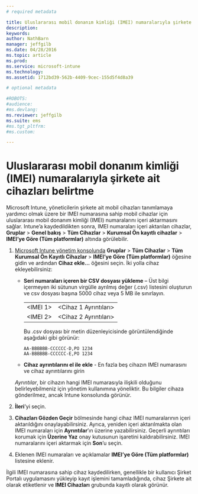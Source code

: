 ```yaml
---
# required metadata

title: Uluslararası mobil donanım kimliği (IMEI) numaralarıyla şirkete ait cihazları belirtme | Microsoft Intune
description:
keywords:
author: NathBarn
manager: jeffgilb
ms.date: 04/28/2016
ms.topic: article
ms.prod:
ms.service: microsoft-intune
ms.technology:
ms.assetid: 1712bd39-562b-4409-9cec-155d5f4d8a39

# optional metadata

#ROBOTS:
#audience:
#ms.devlang:
ms.reviewer: jeffgilb
ms.suite: ems
#ms.tgt_pltfrm:
#ms.custom:

---
```


# Uluslararası mobil donanım kimliği (IMEI) numaralarıyla şirkete ait cihazları belirtme
Microsoft Intune, yöneticilerin şirkete ait mobil cihazları tanımlamaya yardımcı olmak üzere bir IMEI numarasına sahip mobil cihazlar için uluslararası mobil donanım kimliği (IMEI) numaralarını içeri aktarmasını sağlar. Intune’a kaydedildikten sonra, IMEI numaraları içeri aktarılan cihazlar, **Gruplar** > **Genel bakış** > **Tüm Cihazlar** > **Kurumsal Ön kayıtlı cihazlar** > **IMEI’ye Göre (Tüm platformlar)** altında görülebilir.

1. [Microsoft Intune yönetim konsolunda](http://manage.microsoft.com) **Gruplar** &gt; **Tüm Cihazlar** &gt; **Tüm Kurumsal Ön Kayıtlı Cihazlar** &gt; **IMEI’ye Göre (Tüm platformlar)** öğesine gidin ve ardından **Cihaz ekle…** öğesini seçin. İki yolla cihaz ekleyebilirsiniz:

    -   **Seri numaraları içeren bir CSV dosyası yükleme** – Üst bilgi içermeyen iki sütunun virgülle ayrılmış değer (.csv) listesini oluşturun ve csv dosyası başına 5000 cihaz veya 5 MB ile sınırlayın.

        |||
        |-|-|
        |&lt;IMEI 1&gt;|&lt;Cihaz 1 Ayrıntıları&gt;|
        |&lt;IMEI 2&gt;|&lt;Cihaz 2 Ayrıntıları&gt;|
        Bu .csv dosyası bir metin düzenleyicisinde görüntülendiğinde aşağıdaki gibi görünür:

        ```
        AA-BBBBBB-CCCCCC-D,PO 1234
        AA-BBBBBB-CCCCCC-E,PO 1234
        ```

    -   **Cihaz ayrıntılarını el ile ekle** - En fazla beş cihazın IMEI numarasını ve cihaz ayrıntılarını girin

   *Ayrıntılar*, bir cihazın hangi IMEI numarasıyla ilişkili olduğunu belirleyebilmeniz için yönetim kullanımına yöneliktir. Bu bilgiler cihaza gönderilmez, ancak Intune konsolunda görünür.

2.   **İleri**’yi seçin.
3.  **Cihazları Gözden Geçir** bölmesinde hangi cihaz IMEI numaralarının içeri aktarıldığını onaylayabilirsiniz. Ayrıca, yeniden içeri aktarılmakta olan IMEI numaraları için **Ayrıntılar**’ın üzerine yazabilirsiniz. Geçerli ayrıntıları korumak için **Üzerine Yaz** onay kutusunun işaretini kaldırabilirsiniz. IMEI numaralarını içeri aktarmak için **Son**’u seçin.
4.  Eklenen IMEI numaraları ve açıklamalar **IMEI’ye Göre (Tüm platformlar)** listesine eklenir.

İlgili IMEI numarasına sahip cihaz kaydedilirken, genellikle bir kullanıcı Şirket Portalı uygulamasını yükleyip kayıt işlemini tamamladığında, cihaz Şirkete ait olarak etiketlenir ve **IMEI Cihazları** grubunda kayıtlı olarak görünür.


<!--HONumber=May16_HO5-->


